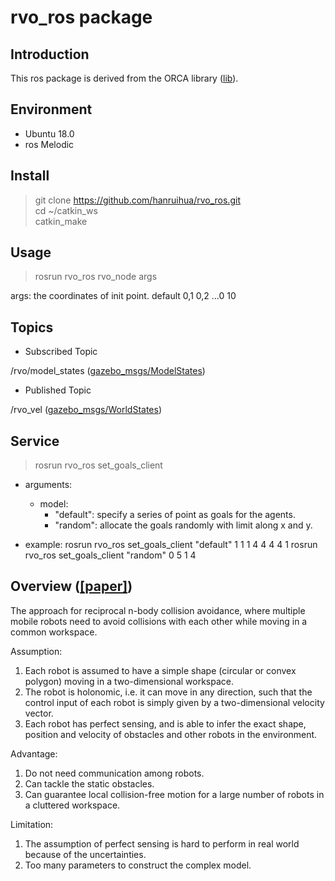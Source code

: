 # rvo_ros package

## Introduction

This ros package is derived from the ORCA library ([lib](http://gamma.cs.unc.edu/RVO2/)).

## Environment

- Ubuntu 18.0
- ros Melodic

## Install

> git clone https://github.com/hanruihua/rvo_ros.git  
> cd ~/catkin_ws  
> catkin_make  

## Usage

> rosrun rvo_ros rvo_node args

args: the coordinates of init point. default 0,1 0,2 ...0 10

## Topics

- Subscribed Topic

/rvo/model_states ([gazebo_msgs/ModelStates](http://docs.ros.org/jade/api/gazebo_msgs/html/msg/ModelStates.html))

- Published Topic

/rvo_vel ([gazebo_msgs/WorldStates](http://docs.ros.org/jade/api/gazebo_msgs/html/msg/WorldState.html))

## Service

> rosrun rvo_ros set_goals_client

- arguments:
    - model:
        - "default": specify a series of point as goals for the agents.
        - "random": allocate the goals randomly with limit along x and y.

- example:
    rosrun rvo_ros set_goals_client "default" 1 1 1 4 4 4 4 1
    rosrun rvo_ros set_goals_client "random" 0 5 1 4  


## Overview ([[paper]](http://citeseerx.ist.psu.edu/viewdoc/download?doi=10.1.1.162.265&rep=rep1&type=pdf))

The approach for reciprocal n-body collision avoidance, where multiple mobile robots need to avoid collisions with each other while moving in a common workspace.

Assumption:

1. Each robot is assumed to have a simple shape (circular or convex polygon) moving in a two-dimensional workspace.
2. The robot is holonomic, i.e. it can move in any direction, such that the control input of each robot is simply given by a two-dimensional velocity vector.
3. Each robot has perfect sensing, and is able to infer the exact shape, position and velocity of obstacles and other robots in the environment.

Advantage:

1. Do not need communication among robots.
2. Can tackle the static obstacles.
3. Can guarantee local collision-free motion for a large number of robots in a cluttered workspace.

Limitation:

1. The assumption of perfect sensing is hard to perform in real world because of the uncertainties.
2. Too many parameters to construct the complex model.  






